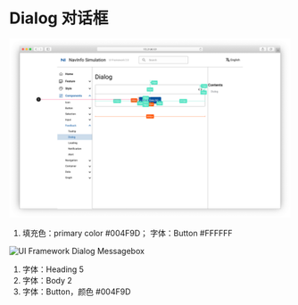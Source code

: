 # Dialog 对话框

![UI Framework Dialog](/docs/imgs/ns_ui_framework/feedback/Dialog.png)

1. 填充色：primary color #004F9D； 字体：Button #FFFFFF

![UI Framework Dialog Messagebox](/docs/imgs/ns_ui_framework/feedback/Dialog_Messagebox.png)

1. 字体：Heading 5
2. 字体：Body 2
3. 字体：Button，颜色 #004F9D